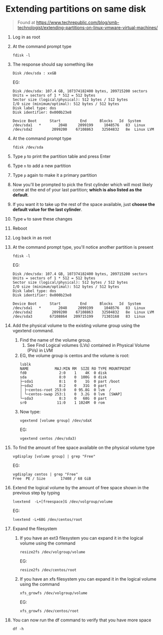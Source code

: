 # Extending partitions on same disk

>Found at https://www.techrepublic.com/blog/smb-technologist/extending-partitions-on-linux-vmware-virtual-machines/

1. Log in as root
1. At the command prompt type
    ```
    fdisk -l
    ```
1. The response should say something like
    ```
    Disk /dev/sda : xxGB
    ```
    EG:
    ```
    Disk /dev/sda: 107.4 GB, 107374182400 bytes, 209715200 sectors
    Units = sectors of 1 * 512 = 512 bytes
    Sector size (logical/physical): 512 bytes / 512 bytes
    I/O size (minimum/optimal): 512 bytes / 512 bytes
    Disk label type: dos
    Disk identifier: 0x000b23e8
    
    Device Boot      Start         End      Blocks   Id  System
    /dev/sda1   *        2048     2099199     1048576   83  Linux
    /dev/sda2         2099200    67108863    32504832   8e  Linux LVM
    ```
1. At the command prompt type
    ```
    fdisk /dev/sda
    ```
1. Type `p` to print the partition table and press Enter
1. Type `n` to add a new partition
1. Type `p` again to make it a primary partition
1. Now you'll be prompted to pick the first cylinder which will most likely come at the end of your last partition; **which is also listed as the default**.
1. If you want it to take up the rest of the space available, just **choose the default value for the last cylinder**.
1. Type `w` to save these changes
1. Reboot
1. Log back in as root
1. At the command prompt type, you'll notice another partition is present
    ```
    fdisk -l
    ```
    EG:
    ```
    Disk /dev/sda: 107.4 GB, 107374182400 bytes, 209715200 sectors
    Units = sectors of 1 * 512 = 512 bytes
    Sector size (logical/physical): 512 bytes / 512 bytes
    I/O size (minimum/optimal): 512 bytes / 512 bytes
    Disk label type: dos
    Disk identifier: 0x000b23e8
    
    Device Boot      Start         End      Blocks   Id  System
    /dev/sda1   *        2048     2099199     1048576   83  Linux
    /dev/sda2         2099200    67108863    32504832   8e  Linux LVM
    /dev/sda3        67108864   209715199    71303168   83  Linux
    ```
14. Add the physical volume to the existing volume group using the vgextend command.
    1. Find the name of the volume group.
        1. See Find Logical volumes (LVs) contained in Physical Volume (PVs) in LVM
    1. EG, the volume group is centos and the volume is root:
        ```
        lsblk
        NAME            MAJ:MIN RM  SIZE RO TYPE MOUNTPOINT
        fd0               2:0    1    4K  0 disk
        sda               8:0    0  100G  0 disk
        ├─sda1            8:1    0    1G  0 part /boot
        ├─sda2            8:2    0   31G  0 part
        │ ├─centos-root 253:0    0 95.8G  0 lvm  /
        │ └─centos-swap 253:1    0  3.2G  0 lvm  [SWAP]
        └─sda3            8:3    0   68G  0 part
        sr0              11:0    1 1024M  0 rom
        ```
    1. Now type:
        ```
        vgextend [volume group] /dev/sdaX
        ```
        EG:
        ```
        vgextend centos /dev/sda3)
        ```
1. To find the amount of free space available on the physical volume type
    ```
    vgdisplay [volume group] | grep "Free"
    ```
    EG:
    ```
    vgdisplay centos | grep "Free"
    Free  PE / Size       17408 / 68 GiB
    ```
1. Extend the logical volume by the amount of free space shown in the previous step by typing
    ```
    lvextend  -L+[freespace]G /dev/volgroup/volume
    ```
    EG:
    ```
    lvextend -L+68G /dev/centos/root
    ```
1. Expand the filesystem

    1. If you have an ext3 filesystem you can expand it in the logical volume using the command
        ```
        resize2fs /dev/volgroup/volume
        ```
        EG:
        ```
        resize2fs /dev/centos/root
        ```
    1. If you have an xfs filesystem you can expand it in the logical volume using the command
        ```
        xfs_growfs /dev/volgroup/volume
        ```
        EG:
        ```
        xfs_growfs /dev/centos/root
        ```
1. You can now run the df command to verify that you have more space
    ```
    df -h
    ```
